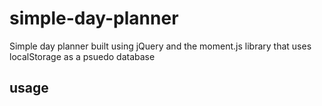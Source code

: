 # simple-day-planner
Simple day planner built using jQuery and the moment.js library that uses localStorage as a psuedo database

## usage